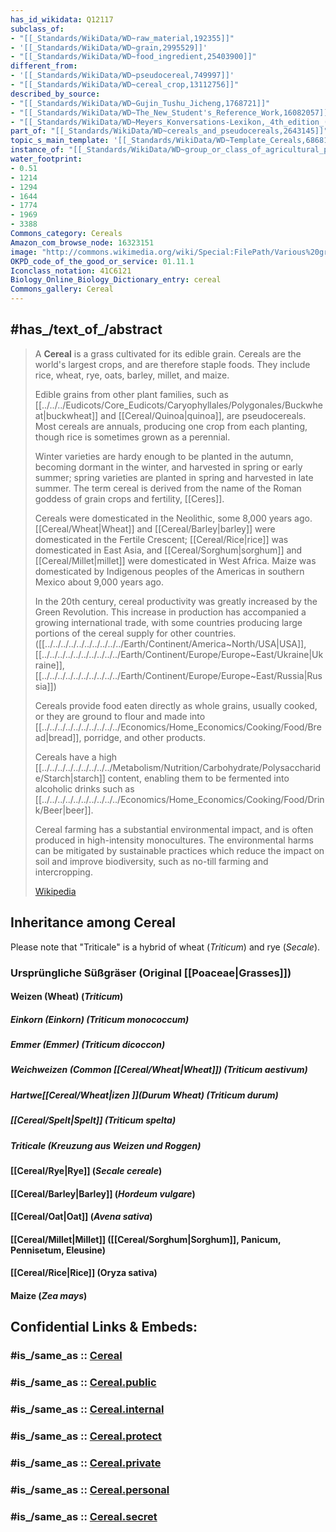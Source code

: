 ```yaml
---
has_id_wikidata: Q12117
subclass_of:
- "[[_Standards/WikiData/WD~raw_material,192355]]"
- '[[_Standards/WikiData/WD~grain,2995529]]'
- "[[_Standards/WikiData/WD~food_ingredient,25403900]]"
different_from:
- '[[_Standards/WikiData/WD~pseudocereal,749997]]'
- "[[_Standards/WikiData/WD~cereal_crop,13112756]]"
described_by_source:
- "[[_Standards/WikiData/WD~Gujin_Tushu_Jicheng,1768721]]"
- "[[_Standards/WikiData/WD~The_New_Student's_Reference_Work,16082057]]"
- "[[_Standards/WikiData/WD~Meyers_Konversations-Lexikon,_4th_edition_(1885_1890),19219752]]"
part_of: "[[_Standards/WikiData/WD~cereals_and_pseudocereals,2643145]]"
topic_s_main_template: '[[_Standards/WikiData/WD~Template_Cereals,6868173]]'
instance_of: "[[_Standards/WikiData/WD~group_or_class_of_agricultural_products,113657383]]"
water_footprint:
- 0.51
- 1214
- 1294
- 1644
- 1774
- 1969
- 3388
Commons_category: Cereals
Amazon_com_browse_node: 16323151
image: "http://commons.wikimedia.org/wiki/Special:FilePath/Various%20grains%20edit2.jpg"
OKPD_code_of_the_good_or_service: 01.11.1
Iconclass_notation: 41C6121
Biology_Online_Biology_Dictionary_entry: cereal
Commons_gallery: Cereal
---
```


## #has_/text_of_/abstract 

> A **Cereal** is a grass cultivated for its edible grain. 
> Cereals are the world's largest crops, and are therefore staple foods. 
> They include rice, wheat, rye, oats, barley, millet, and maize. 
> 
> Edible grains from other plant families, such as [[../../../Eudicots/Core_Eudicots/Caryophyllales/Polygonales/Buckwheat|buckwheat]] and [[Cereal/Quinoa|quinoa]], are pseudocereals. 
> Most cereals are annuals, producing one crop from each planting, 
> though rice is sometimes grown as a perennial. 
> 
> Winter varieties are hardy enough to be planted in the autumn, 
> becoming dormant in the winter, and harvested in spring or early summer; 
> spring varieties are planted in spring and harvested in late summer. 
> The term cereal is derived from the name of the Roman goddess of grain crops and fertility, [[Ceres]].
>
> Cereals were domesticated in the Neolithic, some 8,000 years ago. 
> [[Cereal/Wheat|Wheat]] and [[Cereal/Barley|barley]] were domesticated in the Fertile Crescent; 
> [[Cereal/Rice|rice]] was domesticated in East Asia, and [[Cereal/Sorghum|sorghum]] and [[Cereal/Millet|millet]] were domesticated in West Africa. 
> Maize was domesticated by Indigenous peoples of the Americas in southern Mexico 
> about 9,000 years ago. 
> 
> In the 20th century, cereal productivity was greatly increased by the Green Revolution. 
> This increase in production has accompanied a growing international trade, 
> with some countries producing large portions of the cereal supply for other countries. 
> ([[../../../../../../../../../../Earth/Continent/America~North/USA|USA]], [[../../../../../../../../../../Earth/Continent/Europe/Europe~East/Ukraine|Ukraine]], [[../../../../../../../../../../Earth/Continent/Europe/Europe~East/Russia|Russia]])
>
> Cereals provide food eaten directly as whole grains, usually cooked, 
> or they are ground to flour and made into [[../../../../../../../../../../Economics/Home_Economics/Cooking/Food/Bread|bread]], porridge, and other products. 
> 
> Cereals have a high [[../../../../../../../../../Metabolism/Nutrition/Carbohydrate/Polysaccharide/Starch|starch]] content, 
> enabling them to be fermented into alcoholic drinks such as [[../../../../../../../../../../Economics/Home_Economics/Cooking/Food/Drink/Beer|beer]]. 
> 
> Cereal farming has a substantial environmental impact, 
> and is often produced in high-intensity monocultures. 
> The environmental harms can be mitigated by sustainable practices 
> which reduce the impact on soil and improve biodiversity, 
> such as no-till farming and intercropping.
>
> [Wikipedia](https://en.wikipedia.org/wiki/Cereal)


## Inheritance among Cereal 

Please note that "Triticale" is a hybrid of wheat (_Triticum_) and rye (_Secale_).

### Ursprüngliche Süßgräser (Original [[Poaceae|Grasses]])

#### Weizen (Wheat) (_Triticum_)

##### Einkorn (Einkorn) (_Triticum monococcum_)

##### Emmer (Emmer) (_Triticum dicoccon_)

##### Weichweizen (Common [[Cereal/Wheat|Wheat]]) (_Triticum aestivum_)

##### Hartwe[[Cereal/Wheat|izen ]](Durum Wheat) (_Triticum durum_)

##### [[Cereal/Spelt|Spelt]] (_Triticum spelta_)

##### Triticale (_Kreuzung aus Weizen und Roggen_)

#### [[Cereal/Rye|Rye]] (_Secale cereale_)

#### [[Cereal/Barley|Barley]] (_Hordeum vulgare_)

#### [[Cereal/Oat|Oat]] (_Avena sativa_)

#### [[Cereal/Millet|Millet]] ([[Cereal/Sorghum|Sorghum]], Panicum, Pennisetum, Eleusine)

#### [[Cereal/Rice|Rice]] (Oryza sativa)

#### Maize (_Zea mays_)


## Confidential Links & Embeds: 

### #is_/same_as :: [Cereal](/_Standards/bio/bio~Domain/Eukaryotes/Plants/Land_Plant/Seed_Plant/Flowering_Plant/Monocot/Commelinanae/Poales/Cereal.md) 

### #is_/same_as :: [Cereal.public](/_public/bio/bio~Domain/Eukaryotes/Plants/Land_Plant/Seed_Plant/Flowering_Plant/Monocot/Commelinanae/Poales/Cereal.public.md) 

### #is_/same_as :: [Cereal.internal](/_internal/bio/bio~Domain/Eukaryotes/Plants/Land_Plant/Seed_Plant/Flowering_Plant/Monocot/Commelinanae/Poales/Cereal.internal.md) 

### #is_/same_as :: [Cereal.protect](/_protect/bio/bio~Domain/Eukaryotes/Plants/Land_Plant/Seed_Plant/Flowering_Plant/Monocot/Commelinanae/Poales/Cereal.protect.md) 

### #is_/same_as :: [Cereal.private](/_private/bio/bio~Domain/Eukaryotes/Plants/Land_Plant/Seed_Plant/Flowering_Plant/Monocot/Commelinanae/Poales/Cereal.private.md) 

### #is_/same_as :: [Cereal.personal](/_personal/bio/bio~Domain/Eukaryotes/Plants/Land_Plant/Seed_Plant/Flowering_Plant/Monocot/Commelinanae/Poales/Cereal.personal.md) 

### #is_/same_as :: [Cereal.secret](/_secret/bio/bio~Domain/Eukaryotes/Plants/Land_Plant/Seed_Plant/Flowering_Plant/Monocot/Commelinanae/Poales/Cereal.secret.md)

